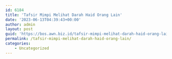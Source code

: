 ```yaml
---
id: 6184
title: 'Tafsir Mimpi Melihat Darah Haid Orang Lain'
date: '2023-06-13T04:39:43+00:00'
author: admin
layout: post
guid: 'https://bos.awn.biz.id/tafsir-mimpi-melihat-darah-haid-orang-lain/'
permalink: /tafsir-mimpi-melihat-darah-haid-orang-lain/
categories:
    - Uncategorized
---
```


